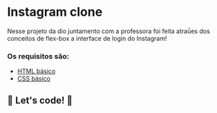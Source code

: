 # Instagram clone 

Nesse projeto da dio juntamento com a professora foi feita atraǘes dos conceitos de flex-box a interface de login do Instagram! 


### Os requisitos são:

* [HTML básico](https://www.w3schools.com/html/)
* [CSS básico](https://developer.mozilla.org/pt-BR/docs/Web/CSS)

## 🚀 Let's code! 🚀
